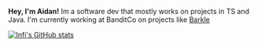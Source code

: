 **Hey, I'm Aidan!** Im a software dev that mostly works on projects in TS and Java. I'm currently working at BanditCo on projects like [Barkle](https://barkle.chat)

[![Infi's GitHub stats](https://github-readme-stats.vercel.app/api?username=AidanTheBandit&count_private=true&show_icons=true&theme=midnight-purple)](https://github.com/AidanTheBandit/github-readme-stats)
